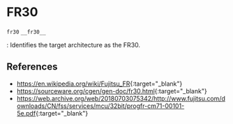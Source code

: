 # FR30

`fr30`
`__fr30__`

: Identifies the target architecture as the FR30.

## References

- <https://en.wikipedia.org/wiki/Fujitsu_FR>{:target="_blank"}
- <https://sourceware.org/cgen/gen-doc/fr30.html>{:target="_blank"}
- <https://web.archive.org/web/20180703075342/http://www.fujitsu.com/downloads/CN/fss/services/mcu/32bit/progfr-cm71-00101-5e.pdf>{:target="_blank"}


<!---
<gcc/config/fr30/fr30.h> (3.1.0)

#define CPP_PREDEFINES "-Dfr30 -D__fr30__ -Amachine=fr30"
////

////
<gcc/config/fr30/fr30.h> (14.2.0)

#define TARGET_CPU_CPP_BUILTINS()		\
  do						\
    {						\
      builtin_define_std ("fr30");		\
      builtin_assert ("machine=fr30");		\
    }						\
   while (0)
--->